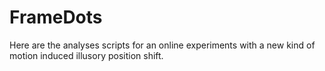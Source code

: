 # FrameDots

Here are the analyses scripts for an online experiments with a new kind of motion induced illusory position shift.
